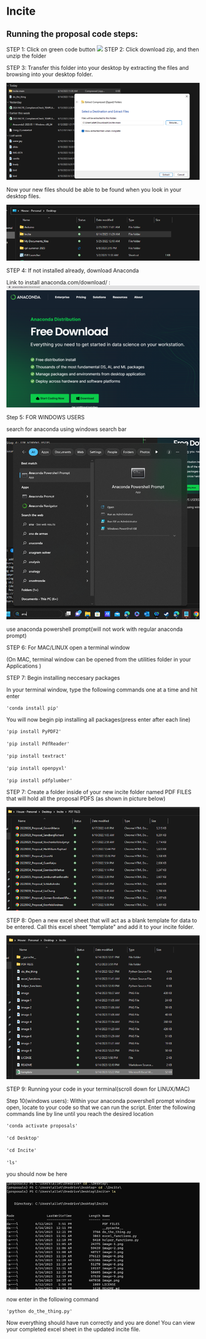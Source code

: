 # Incite
## Running the proposal code steps:
STEP 1: Click on green code button
![
](image-3.png)
STEP 2: Click download zip, and then unzip the folder

STEP 3: Transfer this folder into your desktop by extracting the files and browsing into your desktop folder.

![Alt text](image-6.png)

Now your new files should be able to be found when you look in your desktop files.

![](image-7.png)

STEP 4: If not installed already, download Anaconda

Link to install anaconda.com/download/ : ![Alt text](image-4.png)

Step 5: FOR WINDOWS USERS

search for anaconda using windows search bar

![Alt text](image-5.png)

use anaconda powershell prompt(will not work with regular anaconda prompt)

STEP 6: For MAC/LINUX open a terminal window 

(On MAC, terminal window can be opened from the utilities folder in your Applications )


STEP 7: Begin installing neccesary packages

In your terminal window, type the following commands one at a time and hit enter

    'conda install pip'

You will now begin pip installing all packages(press enter after each line)

    'pip install PyPDF2'

    'pip install PdfReader'

    'pip install textract'

    'pip install openpyxl'

    'pip install pdfplumber'

STEP 7: Create a folder inside of your new incite folder named PDF FILES that will hold all the proposal PDFS (as shown in picture below) 

![Alt text](image-8.png)

STEP 8: Open a new excel sheet that will act as a blank template for data to be entered. Call this excel sheet "template" and add it to your incite folder.

![Alt text](image-9.png)

STEP 9: Running your code in your terminal(scroll down for LINUX/MAC)

Step 10(windows users): Within your anaconda powershell prompt window open, locate to your code so that we can run the script.  Enter the following commands line by line until you reach the desired location

    'conda activate proposals'

    'cd Desktop'

    'cd Incite'

    'ls'
you should now be here 

![Alt text](image-10.png)

now enter in the following command 

    'python do_the_thing.py'

Now everything should have run correctly and you are done!
You can view your completed excel sheet in the updated incite file.










